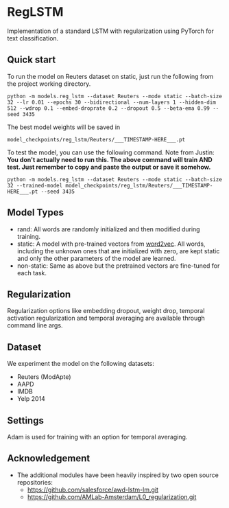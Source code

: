 # RegLSTM

Implementation of a standard LSTM with regularization using PyTorch  for text classification.

## Quick start

To run the model on Reuters dataset on static, just run the following from the project working directory.

```
python -m models.reg_lstm --dataset Reuters --mode static --batch-size 32 --lr 0.01 --epochs 30 --bidirectional --num-layers 1 --hidden-dim 512 --wdrop 0.1 --embed-droprate 0.2 --dropout 0.5 --beta-ema 0.99 --seed 3435
```

The best model weights will be saved in

```
model_checkpoints/reg_lstm/Reuters/___TIMESTAMP-HERE___.pt
```

To test the model, you can use the following command.
Note from Justin: **You don't actually need to run this. The above command will train AND test. Just remember to copy and paste the output or save it somehow.**

```
python -m models.reg_lstm --dataset Reuters --mode static --batch-size 32 --trained-model model_checkpoints/reg_lstm/Reuters/___TIMESTAMP-HERE___.pt --seed 3435
```

## Model Types

- rand: All words are randomly initialized and then modified during training.
- static: A model with pre-trained vectors from [word2vec](https://code.google.com/archive/p/word2vec/). 
    All words, including the unknown ones that are initialized with zero, are kept static and only the other 
    parameters of the model are learned.
- non-static: Same as above but the pretrained vectors are fine-tuned for each task.

## Regularization

Regularization options like embedding dropout, weight drop, temporal activation regularization and temporal averaging are available 
through command line args.

## Dataset

We experiment the model on the following datasets:

- Reuters (ModApte)
- AAPD
- IMDB
- Yelp 2014

## Settings

Adam is used for training with an option for temporal averaging.

## Acknowledgement
- The additional modules have been heavily inspired by two open source repositories:
	- https://github.com/salesforce/awd-lstm-lm.git
	- https://github.com/AMLab-Amsterdam/L0_regularization.git
